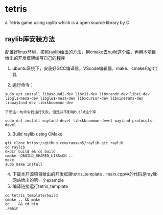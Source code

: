 # tetris
a Tetris game using raylib which is a open source library by C

## raylib库安装方法  
配置好linux环境，按照raylib给出的方法，用cmake去build这个库，再用本项目给出的开发框架编写自己的程序
1. ubuntu系统下，安装好GCC编译器，VScode编辑器，make、cmake和git工具  

2. 运行命令：
```
sudo apt install libasound2-dev libx11-dev libxrandr-dev libxi-dev libgl1-mesa-dev libglu1-mesa-dev libxcursor-dev libxinerama-dev libwayland-dev libxkbcommon-dev  
```
    下面这一句命令我运行失败，但是并不影响build这个库  
```
sudo dnf install wayland-devel libxkbcommon-devel wayland-protocols-devel  
```

3. Build raylib using CMake
```
git clone https://github.com/raysan5/raylib.git raylib
cd raylib
mkdir build && cd build
cmake -DBUILD_SHARED_LIBS=ON ..
make
sudo make install
```
4. 下载本开源项目给出的开发框架tetris_template，main.cpp中的代码是raylib网站给出的第一个example
5. 编译链接运行tetris_template
```
cd tetris_template/build
cmake .. && make
cd .. && cd bin
./main
```

